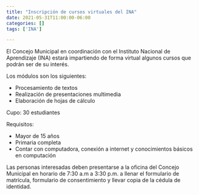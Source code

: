 ```yaml
---
title: "Inscripción de cursos virtuales del INA"
date: 2021-05-31T11:00:00-06:00
categories: []
tags: ['INA']

---
```

El Concejo Municipal en coordinación con el Instituto Nacional de Aprendizaje (INA) estará impartiendo de forma virtual algunos cursos que podrán ser de su interés.
<!--more-->

Los módulos son los siguientes: 
* Procesamiento de textos
* Realización de presentaciones multimedia
* Elaboración de hojas de cálculo

Cupo: 30 estudiantes

Requisitos:
* Mayor de 15 años
* Primaria completa
* Contar con computadora, conexión a internet y conocimientos básicos en computación

Las personas interesadas deben presentarse a la oficina del Concejo Municipal en horario de 7:30 a.m a 3:30 p.m. a llenar el formulario de matrícula, formulario de consentimiento y llevar copia de la cédula de identidad.
